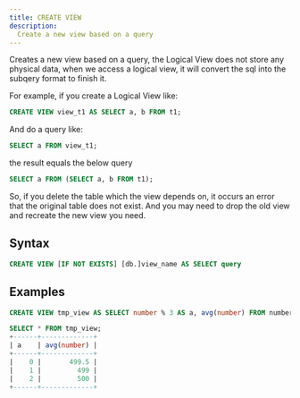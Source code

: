 ```yaml
---
title: CREATE VIEW
description:
  Create a new view based on a query
---
```


Creates a new view based on a query, the Logical View does not store any physical data, when we access a logical view, it will convert the sql into the subqery format to finish it.

For example, if you create a Logical View like:

```sql
CREATE VIEW view_t1 AS SELECT a, b FROM t1;
```
And do a query like:
```sql
SELECT a FROM view_t1;
```
the result equals the below query
```sql
SELECT a FROM (SELECT a, b FROM t1);
```

So, if you delete the table which the view depends on, it occurs an error that the original table does not exist. And you may need to drop the old view and recreate the new view you need.

## Syntax

```sql
CREATE VIEW [IF NOT EXISTS] [db.]view_name AS SELECT query
```

## Examples

```sql
CREATE VIEW tmp_view AS SELECT number % 3 AS a, avg(number) FROM numbers(1000) GROUP BY a ORDER BY a;

SELECT * FROM tmp_view;
+------+-------------+
| a    | avg(number) |
+------+-------------+
|    0 |       499.5 |
|    1 |         499 |
|    2 |         500 |
+------+-------------+
```
